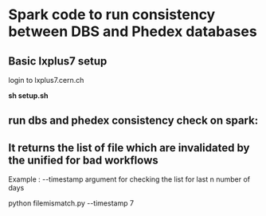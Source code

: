 
# Spark code to run consistency between DBS and Phedex databases



## Basic lxplus7 setup


login to lxplus7.cern.ch


**sh setup.sh**



## run dbs and phedex consistency check on spark:



## It returns the list of file which are invalidated by the unified for bad workflows
Example : 
--timestamp argument for checking the list for last n number of days   

python filemismatch.py --timestamp 7
